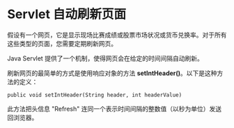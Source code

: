 # Servlet 自动刷新页面

假设有一个网页，它是显示现场比赛成绩或股票市场状况或货币兑换率。对于所有这些类型的页面，您需要定期刷新网页。

Java Servlet 提供了一个机制，使得网页会在给定的时间间隔自动刷新。

刷新网页的最简单的方式是使用响应对象的方法 **setIntHeader()**。以下是这种方法的定义：

```
public void setIntHeader(String header, int headerValue)
```

此方法把头信息 "Refresh" 连同一个表示时间间隔的整数值（以秒为单位）发送回浏览器。